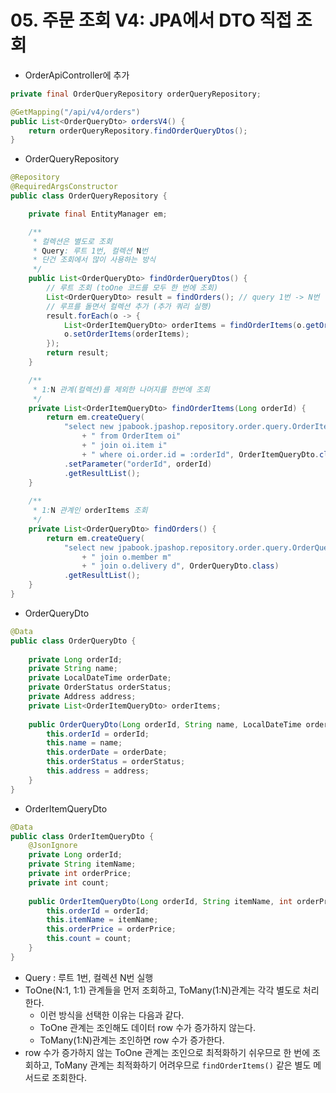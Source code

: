 # 05. 주문 조회 V4: JPA에서 DTO 직접 조회
- OrderApiController에 추가
```java
private final OrderQueryRepository orderQueryRepository;

@GetMapping("/api/v4/orders")
public List<OrderQueryDto> ordersV4() {
    return orderQueryRepository.findOrderQueryDtos();
}
```
- OrderQueryRepository
```java
@Repository
@RequiredArgsConstructor
public class OrderQueryRepository {

    private final EntityManager em;

    /**
     * 컬렉션은 별도로 조회
     * Query: 루트 1번, 컬렉션 N번
     * 단건 조회에서 많이 사용하는 방식
     */
    public List<OrderQueryDto> findOrderQueryDtos() {
        // 루트 조회 (toOne 코드를 모두 한 번에 조회)
        List<OrderQueryDto> result = findOrders(); // query 1번 -> N번
        // 루프를 돌면서 컬렉션 추가 (추가 쿼리 실행)
        result.forEach(o -> {
            List<OrderItemQueryDto> orderItems = findOrderItems(o.getOrderId()); // N번
            o.setOrderItems(orderItems);
        });
        return result;
    }

    /**
     * 1:N 관계(컬렉션)를 제외한 나머지를 한번에 조회
     */
    private List<OrderItemQueryDto> findOrderItems(Long orderId) {
        return em.createQuery(
            "select new jpabook.jpashop.repository.order.query.OrderItemQueryDto(oi.order.id, i.name, oi.orderPrice, oi.count)"
                + " from OrderItem oi"
                + " join oi.item i"
                + " where oi.order.id = :orderId", OrderItemQueryDto.class)
            .setParameter("orderId", orderId)
            .getResultList();
    }
    
    /**
     * 1:N 관계인 orderItems 조회
     */
    private List<OrderQueryDto> findOrders() {
        return em.createQuery(
            "select new jpabook.jpashop.repository.order.query.OrderQueryDto(o.id, m.name, o.orderDate, o.status, d.address) from Order o"
                + " join o.member m"
                + " join o.delivery d", OrderQueryDto.class)
            .getResultList();
    }
}
```
- OrderQueryDto
```java
@Data
public class OrderQueryDto {
    
    private Long orderId;
    private String name;
    private LocalDateTime orderDate;
    private OrderStatus orderStatus;
    private Address address;
    private List<OrderItemQueryDto> orderItems;
    
    public OrderQueryDto(Long orderId, String name, LocalDateTime orderDate, OrderStatus orderStatus, Address address) {
        this.orderId = orderId;
        this.name = name;
        this.orderDate = orderDate;
        this.orderStatus = orderStatus;
        this.address = address;
    }
}
```
- OrderItemQueryDto
```java
@Data
public class OrderItemQueryDto {
    @JsonIgnore
    private Long orderId;
    private String itemName;
    private int orderPrice;
    private int count;
    
    public OrderItemQueryDto(Long orderId, String itemName, int orderPrice, int count) {
        this.orderId = orderId;
        this.itemName = itemName;
        this.orderPrice = orderPrice;
        this.count = count;
    }
}

``` 
- Query : 루트 1번, 컬렉션 N번 실행
- ToOne(N:1, 1:1) 관계들을 먼저 조회하고, ToMany(1:N)관계는 각각 별도로 처리한다.
  - 이런 방식을 선택한 이유는 다음과 같다.
  - ToOne 관계는 조인해도 데이터 row 수가 증가하지 않는다.
  - ToMany(1:N)관계는 조인하면 row 수가 증가한다.
- row 수가 증가하지 않는 ToOne 관계는 조인으로 최적화하기 쉬우므로 한 번에 조회하고, ToMany 관계는 최적화하기 어려우므로 `findOrderItems()`
같은 별도 메서드로 조회한다.
